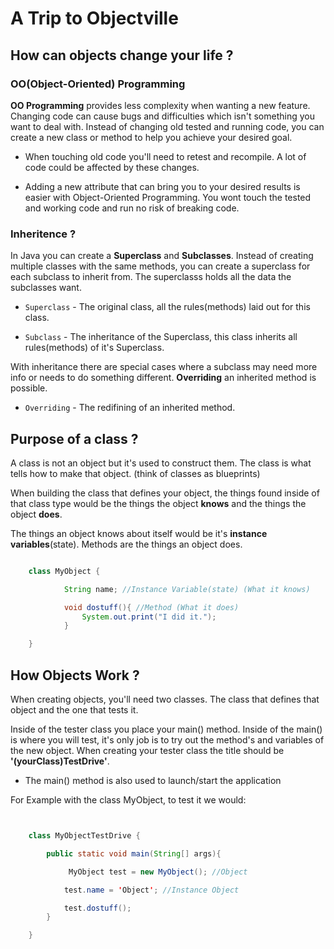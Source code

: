 # A Trip to Objectville

## How can objects change your life ?

### OO(Object-Oriented) Programming

**OO Programming** provides less complexity when wanting a new feature. Changing code can cause bugs and difficulties which isn't something you want to deal with. Instead of changing old tested and running code, you can create a new class or method to help you achieve your desired goal.

- When touching old code you'll need to retest and recompile. A lot of code could be affected by these changes.

- Adding a new attribute that can bring you to your desired results is easier with Object-Oriented Programming. You wont touch the tested and working code and run no risk of breaking code.

### Inheritence ?

In Java you can create a **Superclass** and **Subclasses**. Instead of creating multiple classes with the same methods, you can create a superclass for each subclass to inherit from. The superclasss holds all the data the subclasses want.

- `Superclass` -
  The original class, all the rules(methods) laid out for this class.

- `Subclass` -
  The inheritance of the Superclass, this class inherits all rules(methods) of it's Superclass.

With inheritance there are special cases where a subclass may need more info or needs to do something different. **Overriding** an inherited method is possible.

- `Overriding` -
  The redifining of an inherited method.

## Purpose of a class ?

A class is not an object but it's used to construct them. The class is what tells how to make that object. (think of classes as blueprints)

When building the class that defines your object, the things found inside of that class type would be the things the object **knows** and the things the object **does**.

The things an object knows about itself would be it's **instance variables**(state). Methods are the things an object does.

```java

    class MyObject {

            String name; //Instance Variable(state) (What it knows)

            void dostuff(){ //Method (What it does)
                System.out.print("I did it.");
            }

    }

```

## How Objects Work ?

When creating objects, you'll need two classes. The class that defines that object and the one that tests it.

Inside of the tester class you place your main() method. Inside of the main() is where you will test, it's only job is to try out the method's and variables of the new object. When creating your tester class the title should be **'(yourClass)TestDrive'**.

- The main() method is also used to launch/start the application

For Example with the class MyObject, to test it we would:

```java


    class MyObjectTestDrive {

        public static void main(String[] args){

             MyObject test = new MyObject(); //Object

            test.name = 'Object'; //Instance Object

            test.dostuff();
        }

    }

```
